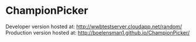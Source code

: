 # ChampionPicker

Developer version hosted at: http://wwbtestserver.cloudapp.net/random/
Production version hosted at: http://boelensman1.github.io/ChampionPicker/
